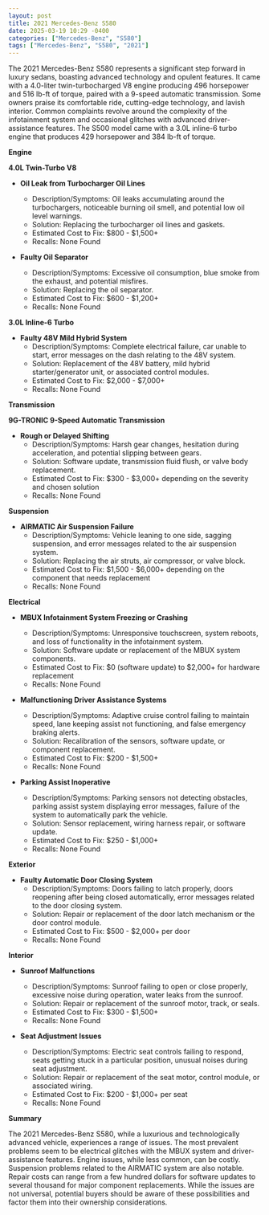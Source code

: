 ```yaml
---
layout: post
title: 2021 Mercedes-Benz S580
date: 2025-03-19 10:29 -0400
categories: ["Mercedes-Benz", "S580"]
tags: ["Mercedes-Benz", "S580", "2021"]
---
```

The 2021 Mercedes-Benz S580 represents a significant step forward in luxury sedans, boasting advanced technology and opulent features. It came with a 4.0-liter twin-turbocharged V8 engine producing 496 horsepower and 516 lb-ft of torque, paired with a 9-speed automatic transmission. Some owners praise its comfortable ride, cutting-edge technology, and lavish interior. Common complaints revolve around the complexity of the infotainment system and occasional glitches with advanced driver-assistance features. The S500 model came with a 3.0L inline-6 turbo engine that produces 429 horsepower and 384 lb-ft of torque.

**Engine**

**4.0L Twin-Turbo V8**

*   **Oil Leak from Turbocharger Oil Lines**
    *   Description/Symptoms: Oil leaks accumulating around the turbochargers, noticeable burning oil smell, and potential low oil level warnings.
    *   Solution: Replacing the turbocharger oil lines and gaskets.
    *   Estimated Cost to Fix: $800 - $1,500+
    *   Recalls: None Found

*   **Faulty Oil Separator**
    *   Description/Symptoms: Excessive oil consumption, blue smoke from the exhaust, and potential misfires.
    *   Solution: Replacing the oil separator.
    *   Estimated Cost to Fix: $600 - $1,200+
    *   Recalls: None Found

**3.0L Inline-6 Turbo**

*   **Faulty 48V Mild Hybrid System**
    *   Description/Symptoms: Complete electrical failure, car unable to start, error messages on the dash relating to the 48V system.
    *   Solution: Replacement of the 48V battery, mild hybrid starter/generator unit, or associated control modules.
    *   Estimated Cost to Fix: $2,000 - $7,000+
    *   Recalls: None Found

**Transmission**

**9G-TRONIC 9-Speed Automatic Transmission**

*   **Rough or Delayed Shifting**
    *   Description/Symptoms: Harsh gear changes, hesitation during acceleration, and potential slipping between gears.
    *   Solution: Software update, transmission fluid flush, or valve body replacement.
    *   Estimated Cost to Fix: $300 - $3,000+ depending on the severity and chosen solution
    *   Recalls: None Found

**Suspension**

*   **AIRMATIC Air Suspension Failure**
    *   Description/Symptoms: Vehicle leaning to one side, sagging suspension, and error messages related to the air suspension system.
    *   Solution: Replacing the air struts, air compressor, or valve block.
    *   Estimated Cost to Fix: $1,500 - $6,000+ depending on the component that needs replacement
    *   Recalls: None Found

**Electrical**

*   **MBUX Infotainment System Freezing or Crashing**
    *   Description/Symptoms: Unresponsive touchscreen, system reboots, and loss of functionality in the infotainment system.
    *   Solution: Software update or replacement of the MBUX system components.
    *   Estimated Cost to Fix: $0 (software update) to $2,000+ for hardware replacement
    *   Recalls: None Found

*   **Malfunctioning Driver Assistance Systems**
    *   Description/Symptoms: Adaptive cruise control failing to maintain speed, lane keeping assist not functioning, and false emergency braking alerts.
    *   Solution: Recalibration of the sensors, software update, or component replacement.
    *   Estimated Cost to Fix: $200 - $1,500+
    *   Recalls: None Found

*   **Parking Assist Inoperative**
    *   Description/Symptoms: Parking sensors not detecting obstacles, parking assist system displaying error messages, failure of the system to automatically park the vehicle.
    *   Solution: Sensor replacement, wiring harness repair, or software update.
    *   Estimated Cost to Fix: $250 - $1,000+
    *   Recalls: None Found

**Exterior**

*   **Faulty Automatic Door Closing System**
    *   Description/Symptoms: Doors failing to latch properly, doors reopening after being closed automatically, error messages related to the door closing system.
    *   Solution: Repair or replacement of the door latch mechanism or the door control module.
    *   Estimated Cost to Fix: $500 - $2,000+ per door
    *   Recalls: None Found

**Interior**

*   **Sunroof Malfunctions**
    *   Description/Symptoms: Sunroof failing to open or close properly, excessive noise during operation, water leaks from the sunroof.
    *   Solution: Repair or replacement of the sunroof motor, track, or seals.
    *   Estimated Cost to Fix: $300 - $1,500+
    *   Recalls: None Found

*   **Seat Adjustment Issues**
    *   Description/Symptoms: Electric seat controls failing to respond, seats getting stuck in a particular position, unusual noises during seat adjustment.
    *   Solution: Repair or replacement of the seat motor, control module, or associated wiring.
    *   Estimated Cost to Fix: $200 - $1,000+ per seat
    *   Recalls: None Found

**Summary**

The 2021 Mercedes-Benz S580, while a luxurious and technologically advanced vehicle, experiences a range of issues. The most prevalent problems seem to be electrical glitches with the MBUX system and driver-assistance features. Engine issues, while less common, can be costly. Suspension problems related to the AIRMATIC system are also notable. Repair costs can range from a few hundred dollars for software updates to several thousand for major component replacements. While the issues are not universal, potential buyers should be aware of these possibilities and factor them into their ownership considerations.

